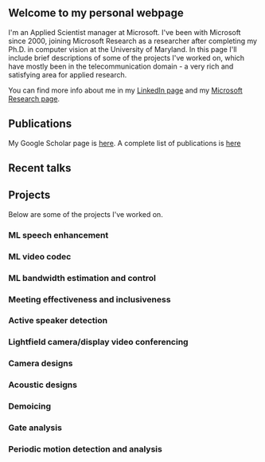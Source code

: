 ## Welcome to my personal webpage

I'm an Applied Scientist manager at Microsoft. I've been with Microsoft since 2000, joining Microsoft Research as a researcher after completing my Ph.D. in computer vision at the University of Maryland. In this page I'll include brief descriptions of some of the projects I've worked on, which have mostly been in the telecommunication domain - a very rich and satisfying area for applied research.

You can find more info about me in my [LinkedIn page](https://www.linkedin.com/in/rosscutler) and my [Microsoft Research page]( https://www.microsoft.com/en-us/research/people/rcutler). 

## Publications

My Google Scholar page is [here](https://scholar.google.com/citations?user=Qee1AwMAAAAJ&hl=en&oi=ao).
A complete list of publications is [here]()

## Recent talks

## Projects
Below are some of the projects I've worked on.

### ML speech enhancement

### ML video codec

### ML bandwidth estimation and control

### Meeting effectiveness and inclusiveness

### Active speaker detection

### Lightfield camera/display video conferencing

### Camera designs

### Acoustic designs

### Demoicing

### Gate analysis

### Periodic motion detection and analysis
